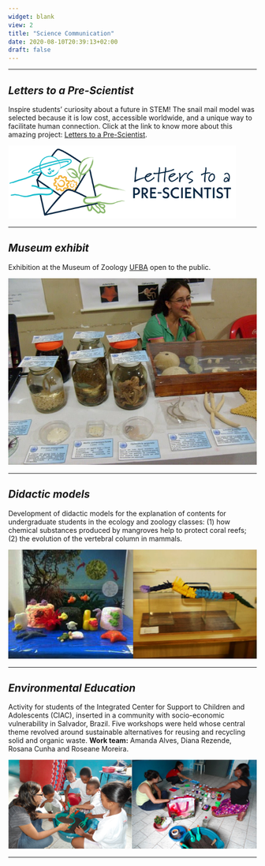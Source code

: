 ```yaml
---
widget: blank
view: 2
title: "Science Communication" 
date: 2020-08-10T20:39:13+02:00
draft: false
---
```


---
_Letters to a Pre-Scientist_ 
---

Inspire students’ curiosity about a future in STEM! The snail mail model was selected because it is low cost, accessible worldwide, and a unique way to facilitate human connection. Click at the link to know more about this amazing project: [Letters to a Pre-Scientist](https://prescientist.org/).


![](lps.png)

---
_Museum exhibit_
---

Exhibition at the Museum of Zoology [UFBA](https://www.ufba.br) open to the public.


![](mzufba2.JPG)

---
_Didactic models_
---

Development of didactic models for the explanation of contents for undergraduate students in the ecology and zoology classes: (1) how chemical substances produced by mangroves help to protect coral reefs; (2) the evolution of the vertebral column in mammals.


![](mode.png)

---
_Environmental Education_
---

Activity for students of the Integrated Center for Support to Children and Adolescents (CIAC), inserted in a community with socio-economic vulnerability in Salvador, Brazil. Five workshops were held whose central theme revolved around sustainable alternatives for reusing and recycling solid and organic waste. **Work team:** Amanda Alves, Diana Rezende, Rosana Cunha and Roseane Moreira.


![](edamb.png)

---


